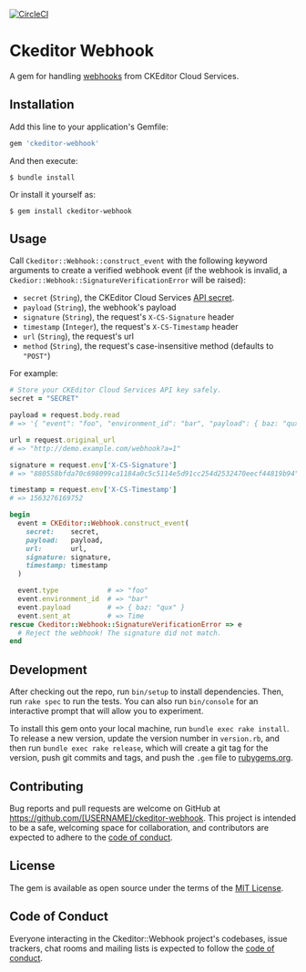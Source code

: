 [![CircleCI](https://circleci.com/gh/jahuty/ckeditor-webhook.svg?style=svg)](https://circleci.com/gh/jahuty/ckeditor-webhook)

# Ckeditor Webhook

A gem for handling [webhooks](https://ckeditor.com/docs/cs/latest/guides/webhooks/overview.html#webhook-format) from CKEditor Cloud Services.

## Installation

Add this line to your application's Gemfile:

```ruby
gem 'ckeditor-webhook'
```

And then execute:

```
$ bundle install
```

Or install it yourself as:

```
$ gem install ckeditor-webhook
```

## Usage

Call `Ckeditor::Webhook::construct_event` with the following keyword arguments to create a verified webhook event (if the webhook is invalid, a `Ckedior::Webhook::SignatureVerificationError` will be raised):

- `secret` (`String`), the CKEditor Cloud Services [API secret](https://ckeditor.com/docs/cs/latest/guides/security/api-secret.html).
- `payload` (`String`), the webhook's payload
- `signature` (`String`), the request's `X-CS-Signature` header
- `timestamp` (`Integer`), the request's `X-CS-Timestamp` header
- `url` (`String`), the request's url
- `method` (`String`), the request's case-insensitive method (defaults to `"POST"`)

For example:

```ruby
# Store your CKEditor Cloud Services API key safely.
secret = "SECRET"

payload = request.body.read
# => '{ "event": "foo", "environment_id": "bar", "payload": { baz: "qux" }, "sent_at": Time.now.utc }

url = request.original_url
# => "http://demo.example.com/webhook?a=1"

signature = request.env['X-CS-Signature']
# => "880558bfda70c698099ca1184a0c5c5114e5d91cc254d2532470eecf44819b94"

timestamp = request.env['X-CS-Timestamp']
# => 1563276169752

begin
  event = CKEditor::Webhook.construct_event(
    secret:    secret,
    payload:   payload,
    url:       url,
    signature: signature,
    timestamp: timestamp
  )

  event.type            # => "foo"
  event.environment_id  # => "bar"
  event.payload         # => { baz: "qux" }
  event.sent_at         # => Time
rescue Ckeditor::Webhook::SignatureVerificationError => e
  # Reject the webhook! The signature did not match.
end
```

## Development

After checking out the repo, run `bin/setup` to install dependencies. Then, run `rake spec` to run the tests. You can also run `bin/console` for an interactive prompt that will allow you to experiment.

To install this gem onto your local machine, run `bundle exec rake install`. To release a new version, update the version number in `version.rb`, and then run `bundle exec rake release`, which will create a git tag for the version, push git commits and tags, and push the `.gem` file to [rubygems.org](https://rubygems.org).

## Contributing

Bug reports and pull requests are welcome on GitHub at https://github.com/[USERNAME]/ckeditor-webhook. This project is intended to be a safe, welcoming space for collaboration, and contributors are expected to adhere to the [code of conduct](https://github.com/[USERNAME]/ckeditor-webhook/blob/master/CODE_OF_CONDUCT.md).

## License

The gem is available as open source under the terms of the [MIT License](https://opensource.org/licenses/MIT).

## Code of Conduct

Everyone interacting in the Ckeditor::Webhook project's codebases, issue trackers, chat rooms and mailing lists is expected to follow the [code of conduct](https://github.com/[USERNAME]/ckeditor-webhook/blob/master/CODE_OF_CONDUCT.md).
